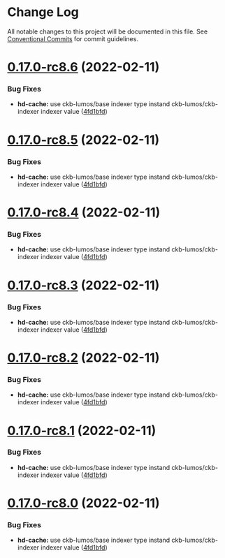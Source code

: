 # Change Log

All notable changes to this project will be documented in this file.
See [Conventional Commits](https://conventionalcommits.org) for commit guidelines.

# [0.17.0-rc8.6](https://github.com/sighwang/lumos/compare/v0.17.0-rc8...v0.17.0-rc8.6) (2022-02-11)


### Bug Fixes

* **hd-cache:** use ckb-lumos/base indexer type instand ckb-lumos/ckb-indexer indexer value ([4fd1bfd](https://github.com/sighwang/lumos/commit/4fd1bfdf79006527e6599dea0020c9a2d8cd770a))





# [0.17.0-rc8.5](https://github.com/sighwang/lumos/compare/v0.17.0-rc8...v0.17.0-rc8.5) (2022-02-11)


### Bug Fixes

* **hd-cache:** use ckb-lumos/base indexer type instand ckb-lumos/ckb-indexer indexer value ([4fd1bfd](https://github.com/sighwang/lumos/commit/4fd1bfdf79006527e6599dea0020c9a2d8cd770a))





# [0.17.0-rc8.4](https://github.com/sighwang/lumos/compare/v0.17.0-rc8...v0.17.0-rc8.4) (2022-02-11)


### Bug Fixes

* **hd-cache:** use ckb-lumos/base indexer type instand ckb-lumos/ckb-indexer indexer value ([4fd1bfd](https://github.com/sighwang/lumos/commit/4fd1bfdf79006527e6599dea0020c9a2d8cd770a))





# [0.17.0-rc8.3](https://github.com/nervosnetwork/lumos/compare/v0.17.0-rc8...v0.17.0-rc8.3) (2022-02-11)


### Bug Fixes

* **hd-cache:** use ckb-lumos/base indexer type instand ckb-lumos/ckb-indexer indexer value ([4fd1bfd](https://github.com/nervosnetwork/lumos/commit/4fd1bfdf79006527e6599dea0020c9a2d8cd770a))





# [0.17.0-rc8.2](https://github.com/nervosnetwork/lumos/compare/v0.17.0-rc8...v0.17.0-rc8.2) (2022-02-11)


### Bug Fixes

* **hd-cache:** use ckb-lumos/base indexer type instand ckb-lumos/ckb-indexer indexer value ([4fd1bfd](https://github.com/nervosnetwork/lumos/commit/4fd1bfdf79006527e6599dea0020c9a2d8cd770a))





# [0.17.0-rc8.1](https://github.com/nervosnetwork/lumos/compare/v0.17.0-rc8...v0.17.0-rc8.1) (2022-02-11)


### Bug Fixes

* **hd-cache:** use ckb-lumos/base indexer type instand ckb-lumos/ckb-indexer indexer value ([4fd1bfd](https://github.com/nervosnetwork/lumos/commit/4fd1bfdf79006527e6599dea0020c9a2d8cd770a))





# [0.17.0-rc8.0](https://github.com/nervosnetwork/lumos/compare/v0.17.0-rc8...v0.17.0-rc8.0) (2022-02-11)


### Bug Fixes

* **hd-cache:** use ckb-lumos/base indexer type instand ckb-lumos/ckb-indexer indexer value ([4fd1bfd](https://github.com/nervosnetwork/lumos/commit/4fd1bfdf79006527e6599dea0020c9a2d8cd770a))
